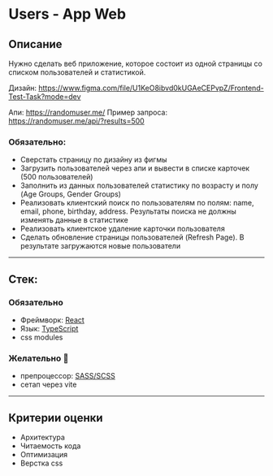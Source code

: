 # Users - App Web

## Описание

Нужно сделать веб приложение, которое состоит из одной страницы со списком пользователей и статистикой.


Дизайн: https://www.figma.com/file/U1KeO8ibvd0kUGAeCEPvpZ/Frontend-Test-Task?mode=dev

Апи: https://randomuser.me/
Пример запроса: https://randomuser.me/api/?results=500 

### Обязательно:

 - Сверстать страницу по дизайну из фигмы
 - Загрузить пользователей через апи и вывести в списке карточек (500 пользователей)
 - Заполнить из данных пользователей статистику по возрасту и полу (Age Groups, Gender Groups)
 - Реализовать клиентский поиск по пользователям по полям: name, email, phone, birthday, address. Результаты поиска не должны изменять данные в статистике
 - Реализовать клиентское удаление карточки пользователя
 - Сделать обновление страницы пользователей (Refresh Page). В результате загружаются новые пользователи


---

## Стек:

### Обязательно

- Фреймворк: [React](https://reactjs.org/)
- Язык: [TypeScript](https://www.typescriptlang.org)
- css modules

### Желательно 🙂

- препроцессор: [SASS/SCSS](https://sass-lang.com/)
- сетап через vite

---

## Критерии оценки

- Архитектура
- Читаемость кода
- Оптимизация
- Верстка css

